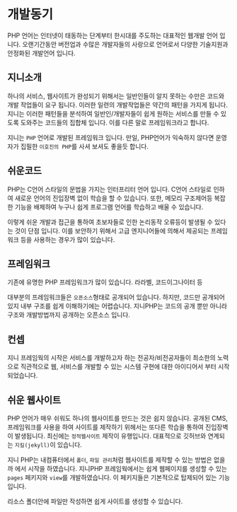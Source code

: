 # 개발동기

PHP 언어는 인터넷이 태동하는 단계부터 한시대를 주도하는 대표적인 웹개발 언어 입니다.
오랜기간동안 버전업과 수많은 개발자들의 사랑으로 언어로서 다양한 기술지원과 안정화된 개발언어 입니다.

## 지니소개

하나의 서비스, 웹사이트가 완성되기 위해서는 일반인들이 알지 못하는 수만은 코드와 개발 작업들이 요구 됩니다. 이러한 일련의 개발작업들은 약간의 패턴을 가지게 됩니다. 지니는 이러한 패턴들을 분석하여 일반인/개발자들이 쉽게 원하는 서비스를 만들 수 있도록 도와주는 코드들의 집합체 입니다. 이를 다른 말로 프레임워크라고 합니다.

지니는 `PHP` 언어로 개발된 프레임워크 입니다. 만일, PHP언어가 익숙하지 않다면 운영자가 집필한 `이호진의 PHP`를 사셔 보셔도 좋을듯 합니다.

## 쉬운코드
PHP는 C언어 스타일의 문법을 가지는 인터프리터 언어 입니다. C언어 스타일로 인하여 새로운 언어의 진입장벽 없이 학습을 할 수 있습니다.
또한, 메모리 구조제어등 복잡한 기능을 배제하여 누구나 쉽게 프로그램 언어를 학습하고 배울 수 있습니다.

이렇게 쉬운 개발과 접근을 통하여 초보자들로 인한 논리동작 오류등이 발생될 수 있다는 것이 단점 입니다. 
이를 보안하기 위해서 고급 엔지니어들에 의해서 제공되는 프레임워크 등을 사용하는 경우가 많이 있습니다.

## 프레임워크
기존에 유명한 PHP 프레임워크가 많이 있습니다. 라라벨, 코드이그나이터 등

대부분의 프레임워크들은 `오픈소스`형태로 공개되어 있습니다. 하지만, 코드만 공개되어 있지 내부 구조를 쉽게 이해하기에는 어렵습니다.
지니PHP는 코드의 공개 뿐만 아니라 구조와 개발방법까지 공개하는 오픈소스 입니다.

## 컨셉
지니 프레임웍의 시작은 서비스를 개발하고자 하는 전공자/비전공자들이 최소한의 노력으로 직관적으로 웹, 서비스를 개발할 수 있는 시스템 구현에 대한 아이디어서 부터 시작되었습니다.

## 쉬운 웹사이트
PHP 언어가 매우 쉬워도 하나의 웹사이트를 만드는 것은 쉽지 않습니다. 공개된 CMS, 프레임워크를 사용을 하여 사이트를 제작하기 위헤서는 또다른 학습을 통하여 진입장벽이 발생됩니다.
최신에는 `정적웹사이트` 제작이 유행입니다. 대표적으로 깃허브와 연계되는 `지킬(jekyll)`이 있습니다.

지니 PHP는 내컴퓨터에서 `폴더`, `파일 관리`처럼 웹사이트를 제작할 수 있는 방법은 없을까 에서 시작을 하였습니다. 
지니PHP 프레임웍에서는 쉽게 웹페이지를 생성할 수 있는 `pages` 페키지와 `view`를 개발하였습니다. 이 페키지들은 기본적으로 탑제되어 있는 기능입니다.

리소스 폴더안에 파일만 작성하면 쉽게 사이트를 생성할 수 있습니다.

